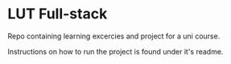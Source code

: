 # LUT Full-stack

Repo containing learning excercies and project for a uni course.

Instructions on how to run the project is found under it's readme.

